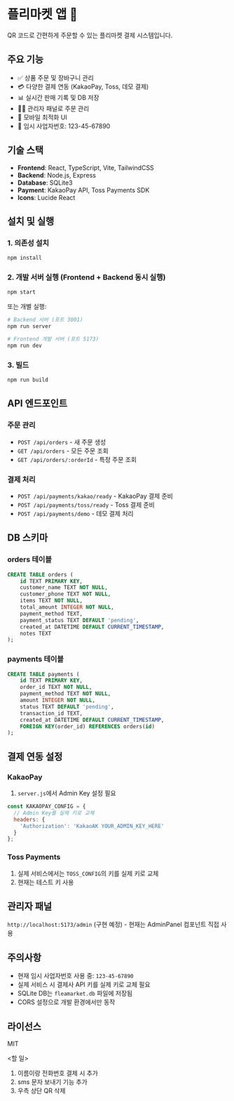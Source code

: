 # 플리마켓 앱 🎪

QR 코드로 간편하게 주문할 수 있는 플리마켓 결제 시스템입니다.

## 주요 기능

- ✅ 상품 주문 및 장바구니 관리
- 💳 다양한 결제 연동 (KakaoPay, Toss, 데모 결제)
- 📊 실시간 판매 기록 및 DB 저장
- 👨‍💼 관리자 패널로 주문 관리
- 📱 모바일 최적화 UI
- 🏢 임시 사업자번호: 123-45-67890

## 기술 스택

- **Frontend**: React, TypeScript, Vite, TailwindCSS
- **Backend**: Node.js, Express
- **Database**: SQLite3
- **Payment**: KakaoPay API, Toss Payments SDK
- **Icons**: Lucide React

## 설치 및 실행

### 1. 의존성 설치
```bash
npm install
```

### 2. 개발 서버 실행 (Frontend + Backend 동시 실행)
```bash
npm start
```

또는 개별 실행:
```bash
# Backend 서버 (포트 3001)
npm run server

# Frontend 개발 서버 (포트 5173)
npm run dev
```

### 3. 빌드
```bash
npm run build
```

## API 엔드포인트

### 주문 관리
- `POST /api/orders` - 새 주문 생성
- `GET /api/orders` - 모든 주문 조회
- `GET /api/orders/:orderId` - 특정 주문 조회

### 결제 처리
- `POST /api/payments/kakao/ready` - KakaoPay 결제 준비
- `POST /api/payments/toss/ready` - Toss 결제 준비
- `POST /api/payments/demo` - 데모 결제 처리

## DB 스키마

### orders 테이블
```sql
CREATE TABLE orders (
    id TEXT PRIMARY KEY,
    customer_name TEXT NOT NULL,
    customer_phone TEXT NOT NULL,
    items TEXT NOT NULL,
    total_amount INTEGER NOT NULL,
    payment_method TEXT,
    payment_status TEXT DEFAULT 'pending',
    created_at DATETIME DEFAULT CURRENT_TIMESTAMP,
    notes TEXT
);
```

### payments 테이블
```sql
CREATE TABLE payments (
    id TEXT PRIMARY KEY,
    order_id TEXT NOT NULL,
    payment_method TEXT NOT NULL,
    amount INTEGER NOT NULL,
    status TEXT DEFAULT 'pending',
    transaction_id TEXT,
    created_at DATETIME DEFAULT CURRENT_TIMESTAMP,
    FOREIGN KEY(order_id) REFERENCES orders(id)
);
```

## 결제 연동 설정

### KakaoPay
1. `server.js`에서 Admin Key 설정 필요
```javascript
const KAKAOPAY_CONFIG = {
  // Admin Key를 실제 키로 교체
  headers: {
    'Authorization': 'KakaoAK YOUR_ADMIN_KEY_HERE'
  }
};
```

### Toss Payments
1. 실제 서비스에서는 `TOSS_CONFIG`의 키를 실제 키로 교체
2. 현재는 테스트 키 사용

## 관리자 패널

`http://localhost:5173/admin` (구현 예정) - 현재는 AdminPanel 컴포넌트 직접 사용

## 주의사항

- 현재 임시 사업자번호 사용 중: `123-45-67890`
- 실제 서비스 시 결제사 API 키를 실제 키로 교체 필요
- SQLite DB는 `fleamarket.db` 파일에 저장됨
- CORS 설정으로 개발 환경에서만 동작

## 라이선스

MIT


<할 일>
1. 이름이랑 전화번호 결제 시 추가
2. sms 문자 보내기 기능 추가
3. 우측 상단 QR 삭제
